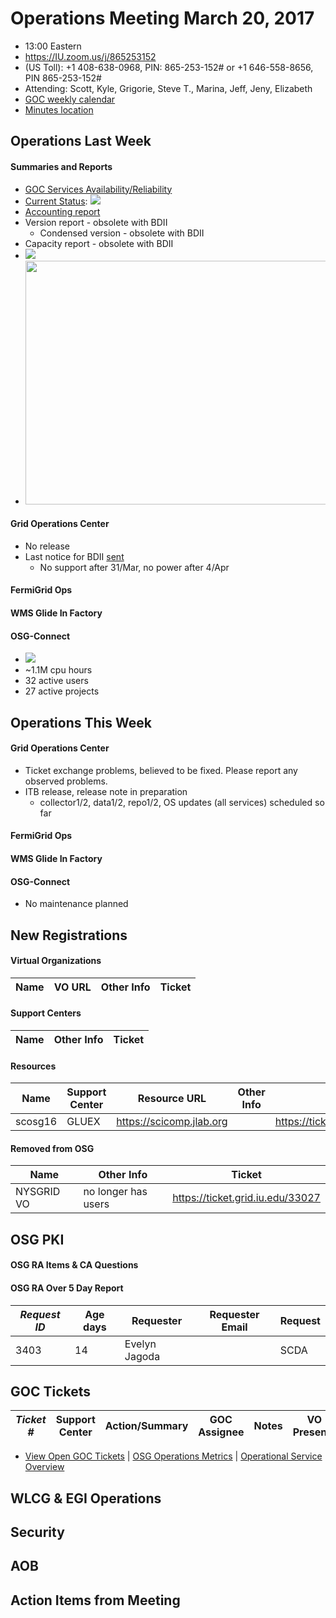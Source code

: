 # Operations Meeting March 20, 2017
   * 13:00 Eastern 
   * https://IU.zoom.us/j/865253152
   * (US Toll): +1 408-638-0968, PIN: 865-253-152# or +1 646-558-8656, PIN 865-253-152#
   * Attending: Scott, Kyle, Grigorie, Steve T., Marina, Jeff, Jeny, Elizabeth
   * [GOC weekly calendar](http://www.google.com/calendar/embed?src=c1htpcfoe6btrtc7n3uddg8mvs%40group.calendar.google.com&ctz=America/New_York)
   * [Minutes location](https://github.com/opensciencegrid/operations/tree/master/docs/WeeklyMinutes)

## Operations Last Week
#### Summaries and Reports
   * [GOC Services Availability/Reliability](http://tinyurl.com/pre26vw)
   * [Current Status](http://myosg.grid.iu.edu/miscstatus/index?datasource=status&count_sg_1=on&count_active=on&count_enabled=on): <img src="http://steige.grid.iu.edu/steige/status_current.png">
   * [Accounting report](http://reports.grid.iu.edu/reports/current.apel)
   * Version report - obsolete with BDII
      * Condensed version - obsolete with BDII
   * Capacity report - obsolete with BDII
   * <img src="http://gratiaweb1.grid.iu.edu/gratiastatic/today/osg_wall_hours.png"/>
   * <img src="http://osg-flock.grid.iu.edu/monitoring/condor/condor_7day.png" width='630' height='390'  /><br>

#### Grid Operations Center
   * No release
   * Last notice for BDII [sent](http://osggoc.blogspot.com/2017/03/osg-bdii-decommissioning.html)
      * No support after 31/Mar, no power after 4/Apr
      
#### FermiGrid Ops

#### WMS Glide In Factory

#### OSG-Connect
   * <img src='http://osgconnect.net/accounting-summary/data/osg/daily_hours_by_project.png'>
   * ~1.1M cpu hours
   * 32 active users
   * 27 active projects

## Operations This Week

#### Grid Operations Center
   * Ticket exchange problems, believed to be fixed. Please report any observed problems.
   * ITB release, release note in preparation
      * collector1/2, data1/2, repo1/2, OS updates (all services) scheduled so far
      
#### FermiGrid Ops

#### WMS Glide In Factory

#### OSG-Connect
   * No maintenance planned

## New Registrations

#### Virtual Organizations
| Name | VO URL | Other Info | Ticket |
| ---- | ------ | ---------- | ------ |

#### Support Centers
| Name | Other Info | Ticket |
| ---- | ---------- | ------ |

#### Resources
| Name | Support Center | Resource URL | Other Info | Ticket |
| ---- | -------------- | ------------ | ---------- | ------ |
| scosg16 | GLUEX | https://scicomp.jlab.org |  | https://ticket.grid.iu.edu/33006 |

#### Removed from OSG
| Name | Other Info | Ticket |
| ---- | ---------- | ------ |
| NYSGRID VO | no longer has users | https://ticket.grid.iu.edu/33027 |

## OSG PKI

#### OSG RA Items & CA Questions

#### OSG RA Over 5 Day Report
| *Request ID* | Age days	| Requester	| Requester Email |Request |
|--------------|----------|-----------|-----------------|--------|
| 3403 | 14 | Evelyn Jagoda | | SCDA |

## GOC Tickets

| *Ticket #* | Support Center | Action/Summary | GOC Assignee | Notes | VO Present? |
| ---------- | -------------- | -------------- | ------------ | ----- | ------------------ |

   * [View Open GOC Tickets](https://ticket.grid.iu.edu/goc/list/open) | [OSG Operations Metrics](https://twiki.grid.iu.edu/bin/view/Operations/TicketReports) | [Operational Service Overview](http://myosg.grid.iu.edu/miscstatus?count_sg_1&count_active=on&count_enabled=on&datasource=status)


## WLCG & EGI Operations

## Security

## AOB

## Action Items from Meeting

